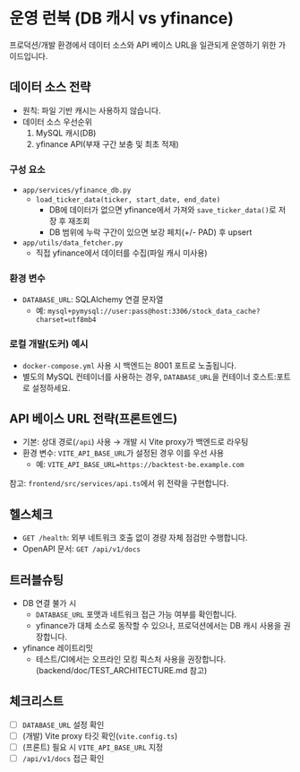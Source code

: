 # 운영 런북 (DB 캐시 vs yfinance)

프로덕션/개발 환경에서 데이터 소스와 API 베이스 URL을 일관되게 운영하기 위한 가이드입니다.

## 데이터 소스 전략

- 원칙: 파일 기반 캐시는 사용하지 않습니다.
- 데이터 소스 우선순위
  1) MySQL 캐시(DB)
  2) yfinance API(부재 구간 보충 및 최초 적재)

### 구성 요소
- `app/services/yfinance_db.py`
  - `load_ticker_data(ticker, start_date, end_date)`
    - DB에 데이터가 없으면 yfinance에서 가져와 `save_ticker_data()`로 저장 후 재조회
    - DB 범위에 누락 구간이 있으면 보강 페치(+/- PAD) 후 upsert
- `app/utils/data_fetcher.py`
  - 직접 yfinance에서 데이터를 수집(파일 캐시 미사용)

### 환경 변수
- `DATABASE_URL`: SQLAlchemy 연결 문자열
  - 예: `mysql+pymysql://user:pass@host:3306/stock_data_cache?charset=utf8mb4`

### 로컬 개발(도커) 예시
- `docker-compose.yml` 사용 시 백엔드는 8001 포트로 노출됩니다.
- 별도의 MySQL 컨테이너를 사용하는 경우, `DATABASE_URL`을 컨테이너 호스트:포트로 설정하세요.

## API 베이스 URL 전략(프론트엔드)

- 기본: 상대 경로(`/api`) 사용 → 개발 시 Vite proxy가 백엔드로 라우팅
- 환경 변수: `VITE_API_BASE_URL`가 설정된 경우 이를 우선 사용
  - 예: `VITE_API_BASE_URL=https://backtest-be.example.com`

참고: `frontend/src/services/api.ts`에서 위 전략을 구현합니다.

## 헬스체크

- `GET /health`: 외부 네트워크 호출 없이 경량 자체 점검만 수행합니다.
- OpenAPI 문서: `GET /api/v1/docs`

## 트러블슈팅

- DB 연결 불가 시
  - `DATABASE_URL` 포맷과 네트워크 접근 가능 여부를 확인합니다.
  - yfinance가 대체 소스로 동작할 수 있으나, 프로덕션에서는 DB 캐시 사용을 권장합니다.
- yfinance 레이트리밋
  - 테스트/CI에서는 오프라인 모킹 픽스처 사용을 권장합니다. (backend/doc/TEST_ARCHITECTURE.md 참고)

## 체크리스트
- [ ] `DATABASE_URL` 설정 확인
- [ ] (개발) Vite proxy 타깃 확인(`vite.config.ts`)
- [ ] (프론트) 필요 시 `VITE_API_BASE_URL` 지정
- [ ] `/api/v1/docs` 접근 확인
